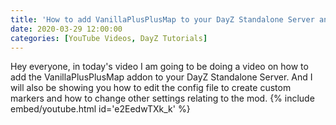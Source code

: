 ```yaml
---
title: 'How to add VanillaPlusPlusMap to your DayZ Standalone Server and Create Custom Markers'
date: 2020-03-29 12:00:00
categories: [YouTube Videos, DayZ Tutorials]
---
```

Hey everyone, in today's video I am going to be doing a video on how to add the VanillaPlusPlusMap addon to your DayZ Standalone Server. And I will also be showing you how to edit the config file to create custom markers and how to change other settings relating to the mod.
{% include embed/youtube.html id='e2EedwTXk_k' %}